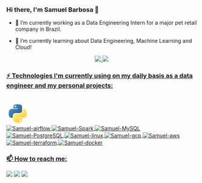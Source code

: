 ### Hi there, I'm Samuel Barbosa 👋 

- 🔭 I’m currently working as a Data Engineering Intern for a major pet retail company in Brazil.

- 🌱 I’m currently learning about Data Engineering, Machine Learning and Cloud!

<div align="center">
  <a href="https://github.com/samuel2pb">
  <img height="180em" src="https://github-readme-stats.vercel.app/api?username=samuel2pb&show_icons=true&theme=dracula&include_all_commits=true&count_private=true"/>
  <img height="180em" src="https://github-readme-stats.vercel.app/api/top-langs/?username=samuel2pb&layout=compact&langs_count=7&theme=dracula"/>
</div>

### ⚡ Technologies I'm currently using on my daily basis as a data engineer and my personal projects:

<div style="display: inline_block"><br>
  <img align="center" alt="Samuel-Python" height="60" width="60" src="https://raw.githubusercontent.com/devicons/devicon/master/icons/python/python-original.svg">
</div>
  <img align="center" alt="Samuel-airflow" height="60" width="60" src="https://airflow.apache.org/docs/apache-airflow/stable/_images/pin_large.png">
</div>
  <img align="center" alt="Samuel-Spark" height="60" width="100" src="https://spark.apache.org/images/spark-logo-trademark.png">
</div>
  <img align="center" alt="Samuel-MySQL" height="60" width="100" src="https://cdn.jsdelivr.net/gh/devicons/devicon/icons/mysql/mysql-original-wordmark.svg">
</div>
  <img align="center" alt="Samuel-PostgreSQL" height="60" width="60" src="https://cdn.jsdelivr.net/gh/devicons/devicon/icons/postgresql/postgresql-plain-wordmark.svg">
</div>
  <img align="center" alt="Samuel-linux" height="60" width="40" src="https://cdn.jsdelivr.net/gh/devicons/devicon/icons/linux/linux-original.svg">
</div>
  <img align="center" alt="Samuel-gcp" height="60" width="100" src="https://cdn.jsdelivr.net/gh/devicons/devicon/icons/googlecloud/googlecloud-original-wordmark.svg">
</div>
  <img align="center" alt="Samuel-aws" height="60" width="100" src="https://cdn.jsdelivr.net/gh/devicons/devicon/icons/amazonwebservices/amazonwebservices-original-wordmark.svg">
</div>
  <img align="center" alt="Samuel-terraform" height="60" width="100" src="https://cdn.jsdelivr.net/gh/devicons/devicon/icons/terraform/terraform-original-wordmark.svg">
</div>
  <img align="center" alt="Samuel-docker" height="60" width="60" src="https://cdn.jsdelivr.net/gh/devicons/devicon/icons/docker/docker-plain-wordmark.svg">
</div>     

### 📫 How to reach me: 
  
<div> 
  <a href="mailto:samuelpedropbarbosa@gmail.com"><img src="https://img.shields.io/badge/Gmail-D14836?style=for-the-badge&logo=gmail&logoColor=white" target="_blank"></a>
  <a href="https://www.linkedin.com/in/samuel2pb/" target="_blank"><img src="https://img.shields.io/badge/-LinkedIn-%230077B5?style=for-the-badge&logo=linkedin&logoColor=white" target="_blank"></a>
  <a href="https://wa.me/5511932259543" target="_blank"><img src="https://img.shields.io/badge/WhatsApp-25D366?style=for-the-badge&logo=whatsapp&logoColor=white" target="_blank"></a>


<!--
**samuel2pb/samuel2pb** is a ✨ _special_ ✨ repository because its `README.md` (this file) appears on your GitHub profile.
Here are some ideas to get you started:
- 🔭 I’m currently working on ...
- 🌱 I’m currently learning ...
- 👯 I’m looking to collaborate on ...
- 🤔 I’m looking for help with ...
- 💬 Ask me about ...
- 📫 How to reach me: ...
- 😄 Pronouns: ...
- ⚡ Fun fact: ...
-->
